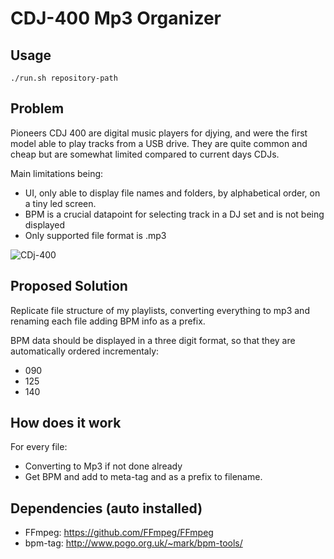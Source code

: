 # CDJ-400 Mp3 Organizer

## Usage

```
./run.sh repository-path
```

## Problem

Pioneers CDJ 400 are digital music players for djying, and were the first model able to play tracks from a USB drive.
They are quite common and cheap but are somewhat limited compared to current days CDJs.

Main limitations being:
- UI, only able to display file names and folders, by alphabetical order, on a tiny led screen.
- BPM is a crucial datapoint for selecting track in a DJ set and is not being displayed
- Only supported file format is .mp3

![CDj-400](https://www.pioneerdj.com/-/media/pioneerdj/images/products/player/cdj-400/cdj-400-main.png?h=240&w=320&hash=629C95F1CF6F54AB9D0EBA5717579B6E.png)

## Proposed Solution

Replicate file structure of my playlists, converting everything to mp3 and renaming each file adding BPM info as a prefix.

BPM data should be displayed in a three digit format, so that they are automatically ordered incrementaly:
- 090 
- 125
- 140

## How does it work

For every file:
- Converting to Mp3 if not done already
- Get BPM and add to meta-tag and as a prefix to filename.

## Dependencies (auto installed)

- FFmpeg: https://github.com/FFmpeg/FFmpeg
- bpm-tag: http://www.pogo.org.uk/~mark/bpm-tools/